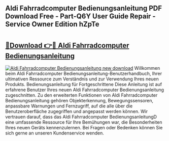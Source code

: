 ## Aldi Fahrradcomputer Bedienungsanleitung PDF Download Free - Part-Q6Y User Guide Repair - Service Owner Edition hZpTe

# <h2><a href="http://df10cip.blite.top/?on=Aldi+Fahrradcomputer+Bedienungsanleitung">🔗Download 👉🔴 Aldi Fahrradcomputer Bedienungsanleitung</a></h2>

[![Aldi Fahrradcomputer Bedienungsanleitung new download](https://i.imgur.com/lujVjoI.png)](http://df10cip.blite.top/?on=Aldi+Fahrradcomputer+Bedienungsanleitung)
Willkommen beim Aldi Fahrradcomputer Bedienungsanleitung-Benutzerhandbuch, Ihrer ultimativen Ressource zum Verständnis und zur Verwendung Ihres neuen Produkts. Bedienungsanleitung für Fortgeschrittene Diese Anleitung ist auf erfahrene Benutzer Ihres neuen Aldi Fahrradcomputer Bedienungsanleitung zugeschnitten. Zu den erweiterten Funktionen von Aldi Fahrradcomputer Bedienungsanleitung gehören Objekterkennung, Bewegungssensoren, anpassbare Warnungen und Fernzugriff, auf die alle über die Benutzeroberfläche zugegriffen und angepasst werden können. Wir vertrauen darauf, dass das Aldi Fahrradcomputer BedienungsanleitungD eine umfassende Ressource für Ihre Bemühungen war, die Besonderheiten Ihres neuen Geräts kennenzulernen. Bei Fragen oder Bedenken können Sie sich gerne an unseren Kundenservice wenden.
